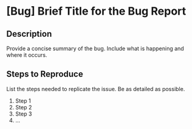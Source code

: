 # [Bug] Brief Title for the Bug Report

## Description
Provide a concise summary of the bug. Include what is happening and where it occurs.

## Steps to Reproduce
List the steps needed to replicate the issue. Be as detailed as possible.

1. Step 1
2. Step 2
3. Step 3
4. ...
